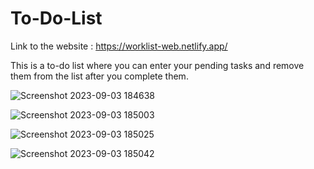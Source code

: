 # To-Do-List

Link to the website : https://worklist-web.netlify.app/

This is a to-do list where you can enter your pending tasks and  remove them from the list after you complete them.

![Screenshot 2023-09-03 184638](https://github.com/AkshayV1002/To-Do-List/assets/143541147/be0cb0c3-5eea-44c3-9e88-68a9e4dbb567)

![Screenshot 2023-09-03 185003](https://github.com/AkshayV1002/To-Do-List/assets/143541147/b5723be3-1018-4e28-bdb8-8a38acf728e6)

![Screenshot 2023-09-03 185025](https://github.com/AkshayV1002/To-Do-List/assets/143541147/ba16bab4-ce79-41cd-8769-3bb946c29e33)

![Screenshot 2023-09-03 185042](https://github.com/AkshayV1002/To-Do-List/assets/143541147/c41cc31e-dffa-405c-9e54-21e04f5048f2)
